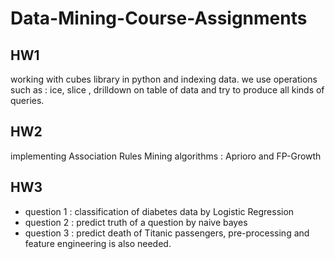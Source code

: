 # Data-Mining-Course-Assignments  
  
  ## HW1  
  working with cubes library in python and indexing data. we use operations such as : ice, slice , drilldown on table of data and try to produce all kinds of queries.

 ## HW2  
  implementing Association Rules Mining algorithms : Aprioro and FP-Growth
  
 ## HW3  
 * question 1 : classification of diabetes data by Logistic Regression
 * question 2 : predict truth of a question by naive bayes 
 * question 3 : predict death of Titanic passengers, pre-processing and feature engineering is also needed.

